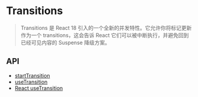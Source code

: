 # Transitions

> Transitions 是 React 18 引入的一个全新的并发特性。它允许你将标记更新作为一个 transitions，这会告诉 React 它们可以被中断执行，并避免回到已经可见内容的 Suspense 降级方案。

## API

- [startTransition](https://zh-hans.reactjs.org/docs/react-api.html#starttransition)
- [useTransition](https://zh-hans.reactjs.org/docs/hooks-reference.html#usetransition)
- [React useTransition](http://www.ayqy.net/blog/react-usetransition/)
